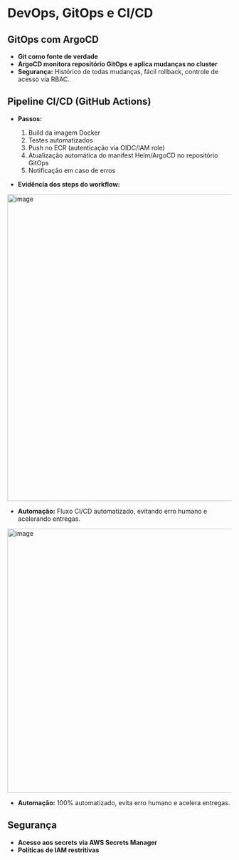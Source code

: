 # DevOps, GitOps e CI/CD

## GitOps com ArgoCD

- **Git como fonte de verdade**
- **ArgoCD monitora repositório GitOps e aplica mudanças no cluster**
- **Segurança:** Histórico de todas mudanças, fácil rollback, controle de acesso via RBAC.

## Pipeline CI/CD (GitHub Actions)

- **Passos:**
    1. Build da imagem Docker
    2. Testes automatizados
    3. Push no ECR (autenticação via OIDC/IAM role)
    4. Atualização automática do manifest Helm/ArgoCD no repositório GitOps
    5. Notificação em caso de erros

- **Evidência dos steps do workflow:**
 <img width="967" height="689" alt="image" src="https://github.com/user-attachments/assets/eb9ef2df-c123-4b5c-8714-086794bc8c2a" />


- **Automação:** Fluxo CI/CD automatizado, evitando  erro humano e acelerando entregas.

<img width="1416" height="593" alt="image" src="https://github.com/user-attachments/assets/8da22bcf-a047-4a8a-9a11-d3c2e2646507" />


- **Automação:** 100% automatizado, evita erro humano e acelera entregas.

## Segurança

- **Acesso aos secrets via AWS Secrets Manager**
- **Políticas de IAM restritivas**

